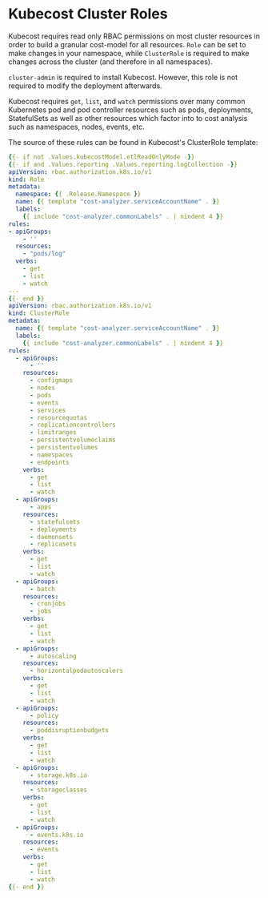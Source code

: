 # Kubecost Cluster Roles

Kubecost requires read only RBAC permissions on most cluster resources in order to build a granular cost-model for all resources. `Role` can be set to make changes in your namespace, while `ClusterRole` is required to make changes across the cluster (and therefore in all namespaces).

`cluster-admin` is required to install Kubecost. However, this role is not required to modify the deployment afterwards.

Kubecost requires `get`, `list`, and `watch` permissions over many common Kubernetes pod and pod controller resources such as pods, deployments, StatefulSets as well as other resources which factor into to cost analysis such as namespaces, nodes, events, etc.

The source of these rules can be found in Kubecost's ClusterRole template:

```yaml
{{- if not .Values.kubecostModel.etlReadOnlyMode -}}
{{- if and .Values.reporting .Values.reporting.logCollection -}}
apiVersion: rbac.authorization.k8s.io/v1
kind: Role
metadata:
  namespace: {{ .Release.Namespace }}
  name: {{ template "cost-analyzer.serviceAccountName" . }}
  labels:
    {{ include "cost-analyzer.commonLabels" . | nindent 4 }}
rules:
- apiGroups: 
    - ''
  resources:
    - "pods/log"
  verbs:
    - get
    - list
    - watch
---
{{- end }}
apiVersion: rbac.authorization.k8s.io/v1
kind: ClusterRole
metadata:
  name: {{ template "cost-analyzer.serviceAccountName" . }}
  labels:
    {{ include "cost-analyzer.commonLabels" . | nindent 4 }}
rules:
  - apiGroups:
      - ''
    resources:
      - configmaps
      - nodes
      - pods
      - events
      - services
      - resourcequotas
      - replicationcontrollers
      - limitranges
      - persistentvolumeclaims
      - persistentvolumes
      - namespaces
      - endpoints
    verbs:
      - get
      - list
      - watch
  - apiGroups:
      - apps
    resources:
      - statefulsets
      - deployments
      - daemonsets
      - replicasets
    verbs:
      - get
      - list
      - watch
  - apiGroups:
      - batch
    resources:
      - cronjobs
      - jobs
    verbs:
      - get
      - list
      - watch
  - apiGroups:
      - autoscaling
    resources:
      - horizontalpodautoscalers
    verbs:
      - get
      - list
      - watch
  - apiGroups:
      - policy
    resources:
      - poddisruptionbudgets
    verbs:
      - get
      - list
      - watch
  - apiGroups: 
      - storage.k8s.io
    resources: 
      - storageclasses
    verbs:
      - get
      - list
      - watch
  - apiGroups:
      - events.k8s.io
    resources:
      - events
    verbs:
      - get
      - list
      - watch
{{- end }}
```
